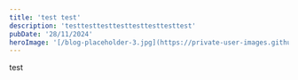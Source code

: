 ```yaml
---
title: 'test test'
description: 'testtesttesttesttesttesttesttest'
pubDate: '28/11/2024'
heroImage: '[/blog-placeholder-3.jpg](https://private-user-images.githubusercontent.com/112678332/251789468-636aadc8-adda-40e5-aa51-c19ce4d2a70c.png'
---
```


test
